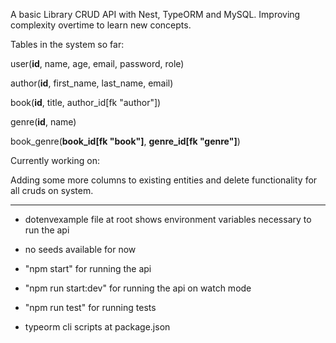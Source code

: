 A basic Library CRUD API with Nest, TypeORM and MySQL. Improving complexity overtime to learn new concepts.

Tables in the system so far:

user(__id__, name, age, email, password, role)

author(__id__, first_name, last_name, email)

book(__id__, title, author_id[fk "author"])

genre(__id__, name)

book_genre(__book_id[fk "book"]__, __genre_id[fk "genre"]__)

Currently working on:

Adding some more columns to existing entities and delete functionality for all cruds on system.

---------------------------------------------

- dotenvexample file at root shows environment variables necessary to run the api

- no seeds available for now

- "npm start" for running the api

- "npm run start:dev" for running the api on watch mode

- "npm run test" for running tests

- typeorm cli scripts at package.json 
